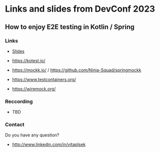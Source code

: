 # Links and slides from DevConf 2023 
## How to enjoy E2E testing in Kotlin / Spring

### Links
 - [Slides](doc/DevConf2023.pdf)

 - https://kotest.io/
 - https://mockk.io/ / https://github.com/Ninja-Squad/springmockk
 - https://www.testcontainers.org/
 - https://wiremock.org/

### Reccording
 - TBD 

### Contact

Do you have any question? 
- http://www.linkedin.com/in/vitaplsek

